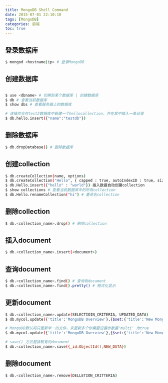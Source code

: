 ```yaml
---
title: MongoDB Shell Command
date: 2015-07-01 22:10:10
tags: [MongoDB]
categories: 后端
toc: true
---
```



## 登录数据库

``` bash
$ mongod <hostname|ip> # 登录MongoDB

```

## 创建数据库

``` bash

$ use <dbname> # 切换到某个数据库 | 创建数据库
$ db # 查看当前数据库
$ show dbs # 查看服务器上的数据库

# 该操作会在test2数据库中新建一个hellocollection，并在其中插入一条记录
$ db.hello.insert({"name":"testdb"})
```

## 删除数据库

``` bash
$ db.dropDatabase() # 删除数据库

```

## 创建collection

``` bash
$ db.createCollection(name, options)
$ db.createCollection("Hello", { capped : true, autoIndexID : true, size : 6142800, max : 10000 } )
$ db.Hello.insert({"hello" : "world"}) 插入数据自动创建collection
$ show collections # 查看当前数据库中的所有collection
$ db.Hello.renameCollection("hi") # 重命名collection

```


## 删除collection

``` bash
$ db.<collection_name>.drop() # 删除collection

```

## 插入document

``` bash
$ db.<collection_name>.insert(<document>)

```

## 查询document

``` bash
$ db.<collection_name>.find() # 查询有document
$ db.<collection_name>.find().pretty() # 格式化显示

```



## 更新document

``` bash
$ db.<collection_name>.update(SELECTIOIN_CRITERIA, UPDATED_DATA)
$ db.mycol.update({'title':'MongoDB Overview'},{$set:{'title':'New MongoDB Tutorial'}})

# MongoDB默认将只更新单一的文件，来更新多个你需要设置参数置'multi' 为true
$ db.mycol.update({'title':'MongoDB Overview'},{$set:{'title':'New MongoDB Tutorial'}},{multi:true})

# save() 方法替换现有的document
$ db.<collection_name>.save({_id:ObjectId(),NEW_DATA})
```


## 删除document

``` bash
$ db.<collection_name>.remove(DELLETION_CRITTERIA)
```
